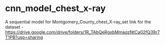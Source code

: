 # cnn_model_chest_x-ray
A sequential model for Montgomery_County_chest_X-ray_set
link for the dataset - https://drive.google.com/drive/folders/1R_TAbQeRgxbMmaqzNtCa02fQ39r7T1PB?usp=sharing

